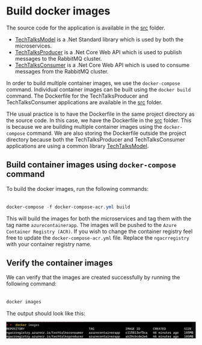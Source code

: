 # Build docker images

The source code for the application is available in the [src](src) folder.

- [TechTalksModel](src/TechTalksModel/) is a .Net Standard library which is used by both the microservices.
- [TechTalksProducer](src/TechTalksProducer/) is a .Net Core Web API which is used to publish messages to the RabbitMQ cluster.
- [TechTalksConsumer](src/TechTalksConsumer/) is a .Net Core Web API which is used to consume messages from the RabbitMQ cluster.

In order to build multiple container images, we use the `docker-compose` command. Individual container images can be built using the `docker build` command. The Dockerfile for the TechTalksProducer and TechTalksConsumer applications are available in the [src](src) folder.

THe usual practice is to have the Dockerfile in the same project directory as the source code. In this case, we have the Dockerfile in the [src](src) folder. This is because we are building multiple container images using the `docker-compose` command. We are also storing the Dockerfile outside the project directory because both the TechTalksProducer and TechTalksConsumer applications are using a common library [TechTalksModel](src/TechTalksModel/).

## Build container images using `docker-compose` command

To build the docker images, run the following commands:

```Powershell

docker-compose -f docker-compose-acr.yml build

```

This will build the images for both the microservices and tag them with the tag name `azurecontainerapp`. The images will be pushed to the `Azure Container Registry (ACR)`. If you wish to change the container registry feel free to update the `docker-compose-acr.yml` file. Replace the `ngacrregistry` with your container registry name.

## Verify the container images

We can verify that the images are created successfully by running the following command:

```Powershell

docker images

```

The output should look like this:

![docker images](/images/docker-images.png)
